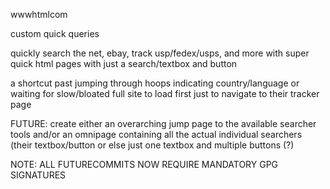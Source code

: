 wwwhtmlcom

custom quick queries

quickly search the net, ebay, track usp/fedex/usps, and more with super quick html pages with just a search/textbox and button

a shortcut past jumping through hoops indicating country/language or waiting for slow/bloated full site to load first just to navigate to their tracker page

FUTURE: create either an overarching jump page to the available searcher tools and/or an omnipage containing all the actual individual searchers (their textbox/button or else just one textbox and multiple buttons (?)


NOTE: ALL FUTURECOMMITS NOW REQUIRE MANDATORY GPG SIGNATURES
